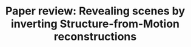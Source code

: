 ---
layout: single
title:  "Paper review: Revealing scenes by inverting Structure-from-Motion reconstructions"
categories: 3D computer vision
tag: [3D computer vision, Deep learning]
use_math: true
---